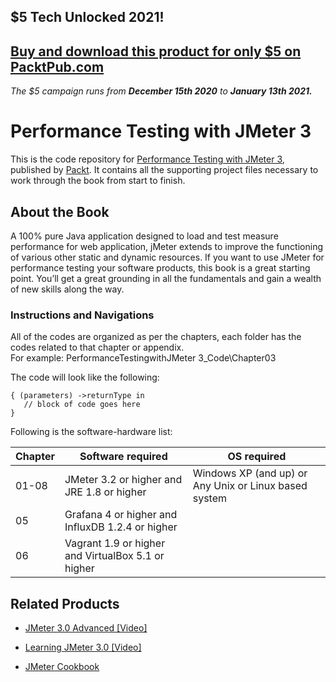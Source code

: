 ## $5 Tech Unlocked 2021!
[Buy and download this product for only $5 on PacktPub.com](https://www.packtpub.com/)
-----
*The $5 campaign         runs from __December 15th 2020__ to __January 13th 2021.__*

# Performance Testing with JMeter 3
This is the code repository for [Performance Testing with JMeter 3](https://www.packtpub.com/web-development/performance-testing-jmeter-3-third-edition?utm_source=github&utm_medium=repository&utm_campaign=9781787285774), published by [Packt](https://www.packtpub.com/). It contains all the supporting project files necessary to work through the book from start to finish.
## About the Book
A 100% pure Java application designed to load and test measure performance for web application, jMeter extends to improve the functioning of various other static and dynamic resources. If you want to use JMeter for performance testing your software products, this book is a great starting point. You’ll get a great grounding in all the fundamentals and gain a wealth of new skills along the way.
### Instructions and Navigations
All of the codes are organized as per the chapters, each folder has the codes related to that chapter or appendix.                   
For example:  PerformanceTestingwithJMeter 3_Code\Chapter03



The code will look like the following:
```
{ (parameters) ->returnType in 
   // block of code goes here 
}
```

Following is the software-hardware list:

| Chapter       | Software required                                 | OS required 
| ------------- | -------------                                     | -------------
| 01-08         | JMeter 3.2 or higher and JRE 1.8 or higher        | Windows XP (and up) or Any Unix or Linux based system
| 05            | Grafana 4 or higher and InfluxDB 1.2.4 or higher                 
| 06            | Vagrant 1.9 or higher and VirtualBox 5.1 or higher        
              


## Related Products
 
  
* [JMeter 3.0 Advanced [Video]](https://www.packtpub.com/networking-and-servers/jmeter-30-advanced-video?utm_source=github&utm_medium=repository&utm_campaign=9781787289673)
  
  
* [Learning JMeter 3.0 [Video]](https://www.packtpub.com/web-development/learning-jmeter-30-video?utm_source=github&utm_medium=repository&utm_campaign=9781787281486)
  
  
* [JMeter Cookbook](https://www.packtpub.com/application-development/jmeter-cookbook?utm_source=github&utm_medium=repository&utm_campaign=9781783988280)
 
